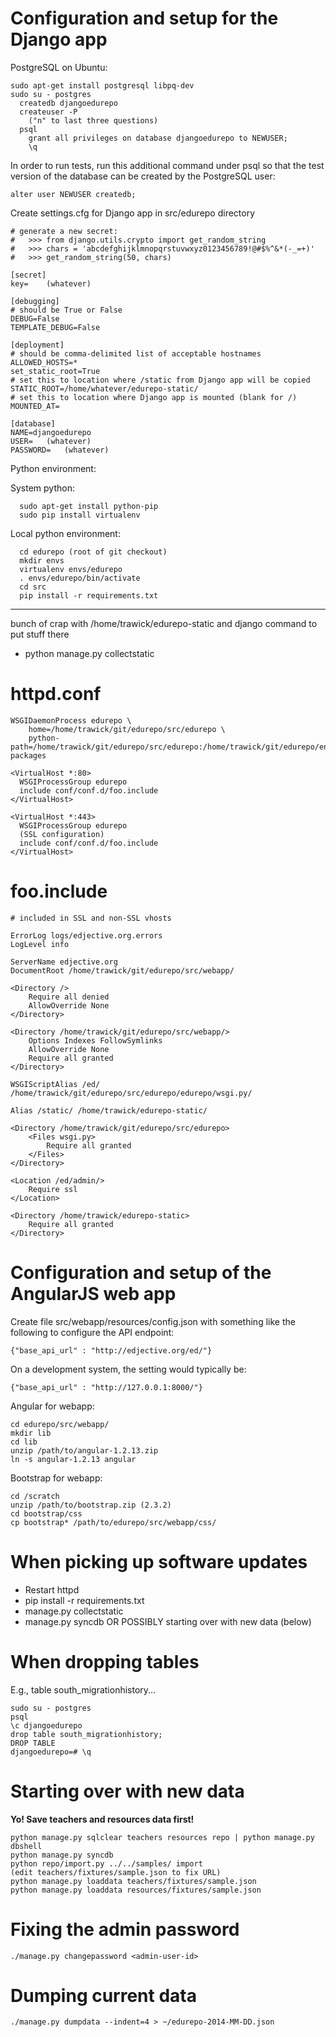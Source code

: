 Configuration and setup for the Django app
==========================================

PostgreSQL on Ubuntu:


```
sudo apt-get install postgresql libpq-dev
sudo su - postgres
  createdb djangoedurepo
  createuser -P
    ("n" to last three questions)
  psql
    grant all privileges on database djangoedurepo to NEWUSER;
    \q
```

In order to run tests, run this additional command under psql so that the test version of the database can be created by the PostgreSQL user:

```
alter user NEWUSER createdb;
```


Create settings.cfg for Django app in src/edurepo directory

```
# generate a new secret:
#   >>> from django.utils.crypto import get_random_string
#   >>> chars = 'abcdefghijklmnopqrstuvwxyz0123456789!@#$%^&*(-_=+)'
#   >>> get_random_string(50, chars)

[secret]
key=    (whatever)

[debugging]
# should be True or False
DEBUG=False
TEMPLATE_DEBUG=False

[deployment]
# should be comma-delimited list of acceptable hostnames
ALLOWED_HOSTS=*
set_static_root=True
# set this to location where /static from Django app will be copied
STATIC_ROOT=/home/whatever/edurepo-static/
# set this to location where Django app is mounted (blank for /)
MOUNTED_AT=

[database]
NAME=djangoedurepo
USER=   (whatever)
PASSWORD=   (whatever)
```

Python environment:

System python: 

```
  sudo apt-get install python-pip
  sudo pip install virtualenv
```

Local python environment:

```
  cd edurepo (root of git checkout)
  mkdir envs
  virtualenv envs/edurepo
  . envs/edurepo/bin/activate
  cd src
  pip install -r requirements.txt
```

---

bunch of crap with /home/trawick/edurepo-static and django command to put stuff there

* python manage.py collectstatic

httpd.conf
==========

```
WSGIDaemonProcess edurepo \
    home=/home/trawick/git/edurepo/src/edurepo \
    python-path=/home/trawick/git/edurepo/src/edurepo:/home/trawick/git/edurepo/envs/edurepo/lib/python2.6/site-packages

<VirtualHost *:80>
  WSGIProcessGroup edurepo
  include conf/conf.d/foo.include
</VirtualHost>

<VirtualHost *:443>
  WSGIProcessGroup edurepo
  (SSL configuration)
  include conf/conf.d/foo.include
</VirtualHost>
```

foo.include
===========

```
# included in SSL and non-SSL vhosts

ErrorLog logs/edjective.org.errors
LogLevel info

ServerName edjective.org
DocumentRoot /home/trawick/git/edurepo/src/webapp/

<Directory />
    Require all denied
    AllowOverride None
</Directory>

<Directory /home/trawick/git/edurepo/src/webapp/>
    Options Indexes FollowSymlinks
    AllowOverride None
    Require all granted
</Directory>

WSGIScriptAlias /ed/ /home/trawick/git/edurepo/src/edurepo/edurepo/wsgi.py/

Alias /static/ /home/trawick/edurepo-static/

<Directory /home/trawick/git/edurepo/src/edurepo>
    <Files wsgi.py>
        Require all granted
    </Files>
</Directory>

<Location /ed/admin/>
    Require ssl
</Location>

<Directory /home/trawick/edurepo-static>
    Require all granted
</Directory>
```

Configuration and setup of the AngularJS web app
================================================

Create file src/webapp/resources/config.json with something like the following
to configure the API endpoint:

```
{"base_api_url" : "http://edjective.org/ed/"}
```

On a development system, the setting would typically be:

```
{"base_api_url" : "http://127.0.0.1:8000/"}
```

Angular for webapp:

```
cd edurepo/src/webapp/
mkdir lib
cd lib
unzip /path/to/angular-1.2.13.zip
ln -s angular-1.2.13 angular
```

Bootstrap for webapp:

```
cd /scratch
unzip /path/to/bootstrap.zip (2.3.2)
cd bootstrap/css
cp bootstrap* /path/to/edurepo/src/webapp/css/
```

When picking up software updates
================================

* Restart httpd
* pip install -r requirements.txt
* manage.py collectstatic
* manage.py syncdb   OR POSSIBLY starting over with new data (below)

When dropping tables
====================

E.g., table south_migrationhistory...

```
sudo su - postgres
psql
\c djangoedurepo
drop table south_migrationhistory;
DROP TABLE
djangoedurepo=# \q
```

Starting over with new data
===========================

**Yo!  Save teachers and resources data first!**

```
python manage.py sqlclear teachers resources repo | python manage.py dbshell
python manage.py syncdb
python repo/import.py ../../samples/ import
(edit teachers/fixtures/sample.json to fix URL)
python manage.py loaddata teachers/fixtures/sample.json
python manage.py loaddata resources/fixtures/sample.json
```

Fixing the admin password
=========================

```
./manage.py changepassword <admin-user-id>
```

Dumping current data
====================

```
./manage.py dumpdata --indent=4 > ~/edurepo-2014-MM-DD.json
```
